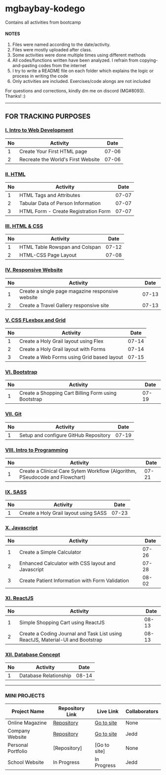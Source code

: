 # mgbaybay-kodego
Contains all activities from bootcamp

#### NOTES
1. Files were named according to the date/activity.
2. Files were mostly uploaded after class.
3. Some activities were done multiple times using different methods
4. All codes/functions written have been analyzed. I refrain from copying-and-pasting codes from the internet
5. I try to write a README file on each folder which explains the logic or process in writing the code
6. Only activities are included. Exercises/code alongs are not included

For questions and corrections, kindly dm me on discord (MG#8093). Thanks! :)

********************************************************

## FOR TRACKING PURPOSES

### [I. Intro to Web Development](https://drive.google.com/drive/folders/1zhBpx3f1F06w9UbWV3SEeGESN43q3DD4?usp=sharing)

|No | Activity | Date |
|---|----------|------|
| 1 | Create Your First HTML page | 07-06 |
| 2 | Recreate the World's First Website | 07-06 | 

### [II. HTML](https://drive.google.com/drive/folders/173Mbg7owW08Ldm1EHx3bWka7o6oh3Bx5?usp=sharing)
|No | Activity | Date |
|---|----------|------|
| 1 | HTML Tags and Attributes | 07-07 |
| 2 | Tabular Data of Person Information | 07-07 |
| 3 | HTML Form - Create Registration Form | 07-07 |

### [III. HTML & CSS](https://drive.google.com/drive/folders/1O5XkTlen2ccuKTZWY-NcIsZ9H0iI_3bg?usp=sharing)
|No | Activity | Date |
|---|----------|------|
| 1 | HTML Table Rowspan and Colspan | 07-12 |
| 2 | HTML-CSS Page Layout | 07-08 |

### [IV. Responsive Website](https://drive.google.com/drive/folders/1HvCmAHga-OGZ5RUo3ACWI71-TWiH8UmK?usp=sharing)
|No | Activity | Date |
|---|----------|------|
| 1 | Create a single page magazine responsive website | 07-13 |
| 2 | Create a Travel Gallery responsive site | 07-13 |

### [V. CSS FLexbox and Grid](https://drive.google.com/drive/folders/1gYTsurUzqNlysu3ci0RTu3Tgjd8PmCCg?usp=sharing)
|No | Activity | Date |
|---|----------|------|
| 1 | Create a Holy Grail layout using Flex | 07-14 |
| 2 | Create a Holy Grail layout with Forms | 07-14 |
| 3 | Create a Web Forms using Grid based layout | 07-15 |

### [VI. Bootstrap](https://drive.google.com/drive/folders/1gAsltbocBsexjZsk9_e45VnfRmfVDmep?usp=sharing)
|No | Activity | Date |
|---|----------|------|
| 1 | Create a Shopping Cart Billing Form using Bootstrap | 07-19 |

### [VII. Git](https://drive.google.com/drive/folders/1Rprqz0lacyM7hfymnVEGfZQnGVo6FW4_?usp=sharing)
|No | Activity | Date |
|---|----------|------|
| 1 | Setup and configure GitHub Repository | 07-19 |

### [VIII. Intro to Programming](https://drive.google.com/drive/folders/1ZJxgWzjem4oC1hn_1mPXWp8Bl25netQm?usp=sharing)
|No | Activity | Date |
|---|----------|------|
| 1 | Create a Clinical Care Sytem Workflow (Algorithm, PSeudocode and Flowchart) | 07-21 |

### [IX. SASS](https://drive.google.com/drive/folders/1ayYsn6T4FxyS2s2UvvvXju9ViLIAKbk3?usp=sharing)
|No | Activity | Date |
|---|----------|------|
| 1 | Create a Holy Grail layout using SASS | 07-23|

### [X. Javascript](https://drive.google.com/drive/folders/1iYtoPaTLM7qnLqis0W46jWj5iZYt_A43?usp=sharing)
|No | Activity | Date |
|---|----------|------|
| 1 | Create a Simple Calculator | 07-26 |
| 2 | Enhanced Calculator with CSS layout and Javascript | 07-28 |
| 3 | Create Patient Information with Form Validation | 08-02 | 

### [XI. ReactJS](https://drive.google.com/drive/folders/1FGu_a5FWyXANmjBedNp52gbnb6B9BQMJ?usp=sharing)
|No | Activity | Date |
|---|----------|------|
| 1 | Simple Shopping Cart using ReactJS | 08-13 |
| 2 | Create a Coding Journal and Task List using ReactJS, Material-UI and Bootstrap | 08-13 |

### [XII. Database Concept](https://drive.google.com/drive/folders/1IxoZ478kT9SXX7poHx5lPFmCmgsEd-Z1?usp=sharing)
|No | Activity | Date |
|---|----------|------|
| 1 | Database Relationship | 08-14 |

********************************************************
### MINI PROJECTS

| Project Name | Repository Link | Live Link | Collaborators | 
|--------------|-----------------|-----------|---------------|
| Online Magazine | [Repository](https://github.com/mgbaybay/online_magazine) | [Go to site](https://mgbaybay.github.io/online-magazine/) | None | 
| Company Website | [Repository](https://github.com/mgbaybay/J-M-Technologies) | [Go to site](https://mgbaybay.github.io/J-M-Technologies/) | Jedd |
| Personal Portfolio | [Repository] | [Go to site] | None |
| School Website | In Progress  | In Progress | Jedd | 


